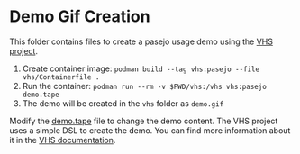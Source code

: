 # Demo Gif Creation

This folder contains files to create a pasejo usage demo using the [VHS project](https://github.com/charmbracelet/vhs).

1. Create container image: `podman build --tag vhs:pasejo --file vhs/Containerfile .`
2. Run the container: `podman run --rm -v $PWD/vhs:/vhs vhs:pasejo demo.tape`
3. The demo will be created in the `vhs` folder as `demo.gif`

Modify the [demo.tape](./demo.tape) file to change the demo content. The VHS project uses a simple DSL to create the demo. You can find more information about it in the [VHS documentation](https://github.com/charmbracelet/vhs?tab=readme-ov-file#vhs-command-reference).
